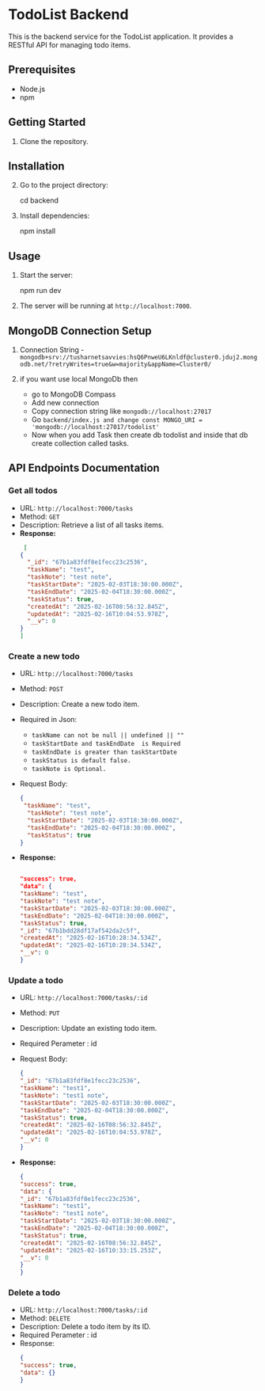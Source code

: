 # TodoList Backend

This is the backend service for the TodoList application. It provides a RESTful API for managing todo items.

## Prerequisites

- Node.js
- npm

## Getting Started
1. Clone the repository.


## Installation
2. Go to the project directory:
    
    cd backend
    
3. Install dependencies:
  
    npm install


## Usage

1. Start the server:

    npm run dev

2. The server will be running at `http://localhost:7000`.


## MongoDB Connection Setup
1. Connection String - ```mongodb+srv://tusharnetsavvies:hsQ6PnweU6LKnldf@cluster0.jduj2.mongodb.net/?retryWrites=true&w=majority&appName=Cluster0/```

2. if you want use local MongoDb then
    - go to MongoDB Compass 
    - Add new connection
    - Copy connection string like ```mongodb://localhost:27017```
    - Go ```backend/index.js and change const MONGO_URI = 'mongodb://localhost:27017/todolist' ```
    - Now when you add Task then create db todolist and inside that db create collection called tasks.






## API Endpoints Documentation

### Get all todos

- URL: `http://localhost:7000/tasks`
- Method: `GET`
- Description: Retrieve a list of all tasks items.
- **Response:**
    ```json
     [
    {
      "_id": "67b1a83fdf8e1fecc23c2536",
      "taskName": "test",
      "taskNote": "test note",
      "taskStartDate": "2025-02-03T18:30:00.000Z",
      "taskEndDate": "2025-02-04T18:30:00.000Z",
      "taskStatus": true,
      "createdAt": "2025-02-16T08:56:32.845Z",
      "updatedAt": "2025-02-16T10:04:53.978Z",
      "__v": 0
    }
  ]
    ```


### Create a new todo

- URL: `http://localhost:7000/tasks`
- Method: `POST`
- Description: Create a new todo item.
- Required in Json:
    - ``` taskName can not be null || undefined || "" ```
    - ``` taskStartDate and taskEndDate  is Required ```
    - ``` taskEndDate is greater than taskStartDate ```
    - ``` taskStatus is default false. ```
    - ``` taskNote is Optional. ```

- Request Body:
    ```json
    {
     "taskName": "test",
      "taskNote": "test note",
      "taskStartDate": "2025-02-03T18:30:00.000Z",
      "taskEndDate": "2025-02-04T18:30:00.000Z",
      "taskStatus": true
    }
    ```

- **Response:**
    ```json
    
  "success": true,
  "data": {
    "taskName": "test",
    "taskNote": "test note",
    "taskStartDate": "2025-02-03T18:30:00.000Z",
    "taskEndDate": "2025-02-04T18:30:00.000Z",
    "taskStatus": true,
    "_id": "67b1bdd28df17af542da2c5f",
    "createdAt": "2025-02-16T10:28:34.534Z",
    "updatedAt": "2025-02-16T10:28:34.534Z",
    "__v": 0
  }

    ```

### Update a todo

- URL: `http://localhost:7000/tasks/:id`
- Method: `PUT`
- Description: Update an existing todo item.
- Required Perameter : id
- Request Body:
    ```json
    {
    "_id": "67b1a83fdf8e1fecc23c2536",
    "taskName": "test1",
    "taskNote": "test1 note",
    "taskStartDate": "2025-02-03T18:30:00.000Z",
    "taskEndDate": "2025-02-04T18:30:00.000Z",
    "taskStatus": true,
    "createdAt": "2025-02-16T08:56:32.845Z",
    "updatedAt": "2025-02-16T10:04:53.978Z",
    "__v": 0
    }
    ```

- **Response:**
    ```json
   {
  "success": true,
  "data": {
    "_id": "67b1a83fdf8e1fecc23c2536",
    "taskName": "test1",
    "taskNote": "test1 note",
    "taskStartDate": "2025-02-03T18:30:00.000Z",
    "taskEndDate": "2025-02-04T18:30:00.000Z",
    "taskStatus": true,
    "createdAt": "2025-02-16T08:56:32.845Z",
    "updatedAt": "2025-02-16T10:33:15.253Z",
    "__v": 0
  }
    }
    ```

### Delete a todo

- URL: `http://localhost:7000/tasks/:id`
- Method: `DELETE`
- Description: Delete a todo item by its ID.
- Required Perameter : id
- Response:
    ```json
    {
  "success": true,
  "data": {}
    }
    ```
